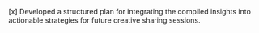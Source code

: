 [x] Developed a structured plan for integrating the compiled insights into actionable strategies for future creative sharing sessions.